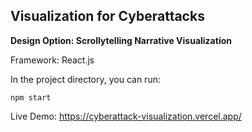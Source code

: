 ## Visualization for Cyberattacks

**Design Option: Scrollytelling Narrative Visualization**

Framework: React.js

In the project directory, you can run:

`npm start` 

Live Demo: https://cyberattack-visualization.vercel.app/